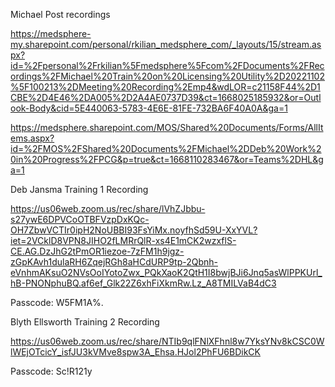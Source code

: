Michael Post recordings

https://medsphere-my.sharepoint.com/personal/rkilian_medsphere_com/_layouts/15/stream.aspx?id=%2Fpersonal%2Frkilian%5Fmedsphere%5Fcom%2FDocuments%2FRecordings%2FMichael%20Train%20on%20Licensing%20Utility%2D20221102%5F100213%2DMeeting%20Recording%2Emp4&wdLOR=c21158F44%2D1CBE%2D4E46%2DA005%2D2A4AE0737D39&ct=1668025185932&or=Outlook-Body&cid=5E440063-5783-4E6E-81FE-732BA6F40A0A&ga=1

https://medsphere.sharepoint.com/MOS/Shared%20Documents/Forms/AllItems.aspx?id=%2FMOS%2FShared%20Documents%2FMichael%2DDeb%20Work%20in%20Progress%2FPCG&p=true&ct=1668110283467&or=Teams%2DHL&ga=1

Deb Jansma Training 1 Recording

https://us06web.zoom.us/rec/share/lVhZJbbu-s27ywE6DPVCoOTBFVzpDxKQc-OH7ZbwVCTIr0ipH2NoUBBI93FsYiMx.noyfhSd59U-XxYVL?iet=2VCklD8VPN8JIHO2fLMRrQlR-xs4E1mCK2wzxflS-CE.AG.DzJhG2tPmOR1iezoe-7zFM1h9jgz-zGpKAvh1dulaRH6ZqejRGh8aHCdURP9tp-2Qbnh-eVnhmAKsuO2NVsOoIYotoZwx_PQkXaoK2QtH1I8bwjBJi6Jnq5asWlPPKUrl_hB-PNONphuBQ.af6ef_Glk22Z6xhFiXkmRw.Lz_A8TMILVaB4dC3

Passcode: W5FM1A%. 

Blyth Ellsworth Training 2 Recording

https://us06web.zoom.us/rec/share/NTIb9qlFNlXFhnl8w7YksYNv8kCSC0WlWEjOTcicY_isfJU3kVMve8spw3A_Ehsa.HJol2PhFU6BDikCK 

Passcode: Sc!R121y
